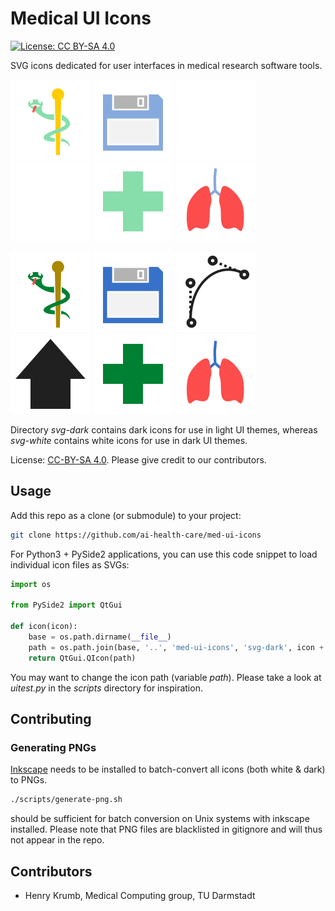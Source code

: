 # Medical UI Icons

[![License: CC BY-SA 4.0](https://img.shields.io/badge/License-CC%20BY--SA%204.0-lightgrey.svg)](https://creativecommons.org/licenses/by-sa/4.0/)

SVG icons dedicated for user interfaces in medical research software tools.

![](svg-white/icon-asclepius.svg)
![](svg-white/action-save.svg)
![](svg-white/tool-bezier.svg)
![](svg-white/arrow-up.svg)
![](svg-white/icon-cross.svg)
![](svg-white/organ-lung.svg)

![](svg-dark/icon-asclepius.svg)
![](svg-dark/action-save.svg)
![](svg-dark/tool-bezier.svg)
![](svg-dark/arrow-up.svg)
![](svg-dark/icon-cross.svg)
![](svg-dark/organ-lung.svg)

Directory *svg-dark* contains dark icons for use in light UI themes, whereas
*svg-white* contains white icons for use in dark UI themes.

License: [CC-BY-SA 4.0](http://creativecommons.org/licenses/by-sa/4.0).
Please give credit to our contributors.

## Usage

Add this repo as a clone (or submodule) to your project:

```bash
git clone https://github.com/ai-health-care/med-ui-icons
```

For Python3 + PySide2 applications, you can use this code snippet to load
individual icon files as SVGs:

```python
import os

from PySide2 import QtGui

def icon(icon):
    base = os.path.dirname(__file__)
    path = os.path.join(base, '..', 'med-ui-icons', 'svg-dark', icon + '.svg')
    return QtGui.QIcon(path)
```

You may want to change the icon path (variable *path*).
Please take a look at *uitest.py* in the *scripts* directory for inspiration.


## Contributing

### Generating PNGs

[Inkscape](https://inkscape.org) needs to be installed to batch-convert
all icons (both white & dark) to PNGs.

```bash
./scripts/generate-png.sh
```

should be sufficient for batch conversion on Unix systems with inkscape
installed.
Please note that PNG files are blacklisted in gitignore and will thus not
appear in the repo.


## Contributors

* Henry Krumb, Medical Computing group, TU Darmstadt
